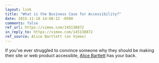 ```yaml
---
layout: link
title: "What is the Business Case for Accessibility?"
date: 2015-11-18 14:08:12 -0500
comments: false
ref_url: https://vimeo.com/145138872
in_reply_to: https://vimeo.com/145138872
ref_source: Alice Bartlett (on Vimeo)
---
```


If you’ve ever struggled to convince someone why they should be making their site or web product accessible, [Alice Bartlett](http://alicebartlett.co.uk/) has your back.